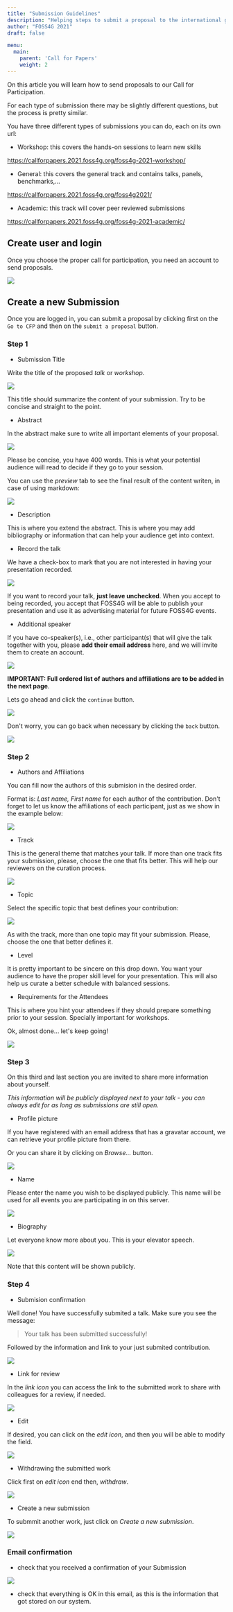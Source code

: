 ```yaml
---
title: "Submission Guidelines"
description: "Helping steps to submit a proposal to the international geospatial event on free and open source software location technologies."
author: "FOSS4G 2021"
draft: false

menu:
  main:
    parent: 'Call for Papers'
    weight: 2
---
```


On this article you will learn how to send proposals to our Call for Participation.

For each type of submission there may be slightly different questions, but the process is pretty similar.

You have three different types of submissions you can do, each on its own url:

 * Workshop: this covers the hands-on sessions to learn new skills
 
https://callforpapers.2021.foss4g.org/foss4g-2021-workshop/

 * General: this covers the general track and contains talks, panels, benchmarks,...
 
https://callforpapers.2021.foss4g.org/foss4g2021/

 * Academic: this track will cover peer reviewed submissions
 
https://callforpapers.2021.foss4g.org/foss4g-2021-academic/

## Create user and login

Once you choose the proper call for participation, you need an account to send proposals.

![](/images/pretalx/login.png)  

## Create a new Submission

Once you are logged in, you can submit a proposal by clicking first on the `Go to CFP` and then on the `submit a proposal` button.
 
### Step 1

- Submission Title

Write the title of the proposed *talk* or *workshop*. 

![](/images/pretalx/submission_title.png)

This title should summarize the content of your submission. Try to be concise and straight to the point.

- Abstract 

In the abstract make sure to write all important elements of your proposal.

![](/images/pretalx/abstract.png)

Please be concise, you have 400 words. This is what your potential audience will read to decide if they go to your session.

You can use the *preview* tab to see the final result of the content writen, in case of using markdown:

![](/images/pretalx/abstract_preview.png)

- Description 

This is where you extend the abstract. This is where you may add bibliography or information that can help your audience get into context.

 - Record the talk

We have a check-box to mark that you are not interested in having your presentation recorded. 

![](/images/pretalx/dont_record.png)

If you want to record your talk, **just leave unchecked**. When you accept to being recorded, you accept that FOSS4G will be able to publish your presentation and use it as advertising material for future FOSS4G events.

- Additional speaker

If you have co-speaker(s), i.e., other participant(s) that will give the talk together with you, please **add their email address** here, and we will invite them to create an account. 

![](/images/pretalx/aditional_speaker.png)

**IMPORTANT: Full ordered list of authors and affiliations are to be added in the next page**.

Lets go ahead and click the `continue` button. 
 
![](/images/pretalx/continue.png)

Don't worry, you can go back when necessary by clicking the `back` button.

![](/images/pretalx/back.png)

### Step 2

- Authors and Affiliations

You can fill now the authors of this submision in the desired order. 

Format is: *Last name, First name* for each author of the contribution. Don't forget to let us know the affiliations of each participant, just as we show in the example below:

![](/images/pretalx/Authors.JPG)

- Track

This is the general theme that matches your talk. If more than one track fits your submission, please, choose the one that fits better. This will help our reviewers on the curation process.

![](/images/pretalx/track.png)

- Topic

Select the specific topic that best defines your contribution:

![](/images/pretalx/topic.png)

As with the track, more than one topic may fit your submission. Please, choose the one that better defines it.

- Level

It is pretty important to be sincere on this drop down. You want your audience to have the proper skill level for your presentation. This will also help us curate a better schedule with balanced sessions.

- Requirements for the Attendees

This is where you hint your attendees if they should prepare something prior to your session. Specially important for workshops.

Ok, almost done... let's keep going!

![](/images/pretalx/continue.png)

### Step 3

On this third and last section you are invited to share more information about yourself.

*This information will be publicly displayed next to your talk - you can always edit for as long as submissions are still open.*

- Profile picture

If you have registered with an email address that has a gravatar account, we can retrieve your profile picture from there.

Or you can share it by clicking on *Browse...* button.

![](/images/pretalx/profile_picure.png)

- Name

Please enter the name you wish to be displayed publicly. This name will be used for all events you are participating in on this server.

![](/images/pretalx/name.png)

- Biography

Let everyone know more about you. This is your elevator speech.

![](/images/pretalx/Biography.png)

Note that this content will be shown publicly.

### Step 4

- Submision confirmation

Well done! You have successfully submited a talk.
Make sure you see the message:

>  Your talk has been submitted successfully! 

Followed by the information and link to your just submited contribution.
 
![](/images/pretalx/submited_successfully.png)

- Link for review

In the *link icon* you can access the link to the submitted work to share with colleagues for a review, if needed.

![](/images/pretalx/link.png)

- Edit

If desired, you can click on the *edit icon*, and then you will be able to modify the field.

![](/images/pretalx/edit.png)

- Withdrawing the submitted work

Click first on *edit icon* end then, *withdraw*.

![](/images/pretalx/withdraw.png)

- Create a new submission

To submmit another work, just click on *Create a new submission*. 

![](/images/pretalx/create_new_submision.png)

### Email confirmation

- check that you received a confirmation of your Submission

![](/images/pretalx/mailsubmitted.JPG)

- check that everything is OK in this email, as this is the information that got stored on our system.
